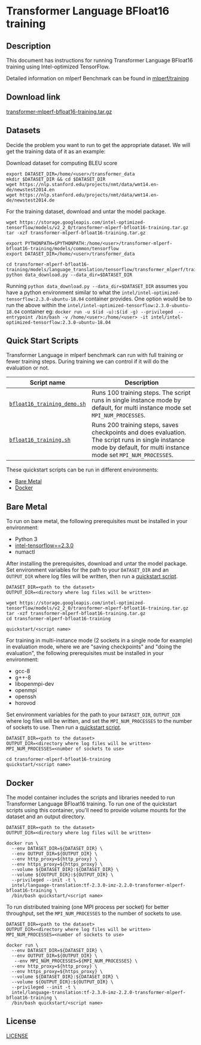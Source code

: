 <!--- 0. Title -->
# Transformer Language BFloat16 training

<!-- 10. Description -->
## Description

This document has instructions for running Transformer Language BFloat16 training using
Intel-optimized TensorFlow.

Detailed information on mlperf Benchmark can be found in [mlperf/training](https://github.com/mlperf/training/tree/master/translation/tensorflow/transformer)

<!--- 20. Download link -->
## Download link

[transformer-mlperf-bfloat16-training.tar.gz](https://storage.googleapis.com/intel-optimized-tensorflow/models/v2_2_0/transformer-mlperf-bfloat16-training.tar.gz)

<!--- 30. Datasets -->
## Datasets

Decide the problem you want to run to get the appropriate dataset.
We will get the training data of it as an example:

Download dataset for computing BLEU score
```
export DATASET_DIR=/home/<user>/transformer_data
mkdir $DATASET_DIR && cd $DATASET_DIR
wget https://nlp.stanford.edu/projects/nmt/data/wmt14.en-de/newstest2014.en
wget https://nlp.stanford.edu/projects/nmt/data/wmt14.en-de/newstest2014.de
```

For the training dataset, download and untar the model package.    
```
wget https://storage.googleapis.com/intel-optimized-tensorflow/models/v2_2_0/transformer-mlperf-bfloat16-training.tar.gz
tar -xzf transformer-mlperf-bfloat16-training.tar.gz

export PYTHONPATH=$PYTHONPATH:/home/<user>/transformer-mlperf-bfloat16-training/models/common/tensorflow
export DATASET_DIR=/home/<user>/transformer_data
    
cd transformer-mlperf-bfloat16-training/models/language_translation/tensorflow/transformer_mlperf/training/bfloat16/transformer
python data_download.py --data_dir=$DATASET_DIR
```

Running `python data_download.py --data_dir=$DATASET_DIR` assumes you have a python environment similar to what the `intel/intel-optimized-tensorflow:2.3.0-ubuntu-18.04` container provides. One option would be to run the above within the `intel/intel-optimized-tensorflow:2.3.0-ubuntu-18.04` container eg: `docker run -u $(id -u):$(id -g) --privileged  --entrypoint /bin/bash -v /home/<user>:/home/<user> -it intel/intel-optimized-tensorflow:2.3.0-ubuntu-18.04`



<!--- 40. Quick Start Scripts -->
## Quick Start Scripts

Transformer Language in mlperf benchmark can run with full training or
fewer training steps. During training we can control if it will do the evaluation
or not.

| Script name | Description |
|-------------|-------------|
| [`bfloat16_training_demo.sh`](bfloat16_training_demo.sh) | Runs 100 training steps. The script runs in single instance mode by default, for multi instance mode set `MPI_NUM_PROCESSES`. |
| [`bfloat16_training.sh`](bfloat16_training.sh) | Runs 200 training steps, saves checkpoints and does evaluation. The script runs in single instance mode by default, for multi instance mode set `MPI_NUM_PROCESSES`. |

These quickstart scripts can be run in different environments:
* [Bare Metal](#bare-metal)
* [Docker](#docker)


<!--- 50. Bare Metal -->
## Bare Metal

To run on bare metal, the following prerequisites must be installed in your environment:
* Python 3
* [intel-tensorflow==2.3.0](https://pypi.org/project/intel-tensorflow/)
* numactl

After installing the prerequisites, download and untar the model package.
Set environment variables for the path to your `DATASET_DIR` and an
`OUTPUT_DIR` where log files will be written, then run a 
[quickstart script](#quick-start-scripts). 

```
DATASET_DIR=<path to the dataset>
OUTPUT_DIR=<directory where log files will be written>

wget https://storage.googleapis.com/intel-optimized-tensorflow/models/v2_2_0/transformer-mlperf-bfloat16-training.tar.gz
tar -xzf transformer-mlperf-bfloat16-training.tar.gz
cd transformer-mlperf-bfloat16-training

quickstart/<script name>
```

For training in multi-instance mode (2 sockets in a single node for example) in evaluation mode,
where we are "saving checkpoints" and "doing the evaluation", the following prerequisites must be installed in your environment:
* gcc-8
* g++-8
* libopenmpi-dev
* openmpi
* openssh
* horovod

Set environment variables for the path to your `DATASET_DIR`, 
`OUTPUT_DIR` where log files will be written, and set the 
`MPI_NUM_PROCESSES` to the number of sockets to use. Then run a
[quickstart script](#quick-start-scripts).

```
DATASET_DIR=<path to the dataset>
OUTPUT_DIR=<directory where log files will be written>
MPI_NUM_PROCESSES=<number of sockets to use>

cd transformer-mlperf-bfloat16-training
quickstart/<script name>
```


<!--- 60. Docker -->
## Docker

The model container includes the scripts and libraries needed to run 
Transformer Language BFloat16 training. To run one of the quickstart scripts 
using this container, you'll need to provide volume mounts for the dataset 
and an output directory.

```
DATASET_DIR=<path to the dataset>
OUTPUT_DIR=<directory where log files will be written>

docker run \
  --env DATASET_DIR=${DATASET_DIR} \
  --env OUTPUT_DIR=${OUTPUT_DIR} \
  --env http_proxy=${http_proxy} \
  --env https_proxy=${https_proxy} \
  --volume ${DATASET_DIR}:${DATASET_DIR} \
  --volume ${OUTPUT_DIR}:${OUTPUT_DIR} \
  --privileged --init -t \
  intel/language-translation:tf-2.3.0-imz-2.2.0-transformer-mlperf-bfloat16-training \
  /bin/bash quickstart/<script name>
```

To run distributed training (one MPI process per socket) for better throughput,
set the `MPI_NUM_PROCESSES` to the number of sockets to use.

```
DATASET_DIR=<path to the dataset>
OUTPUT_DIR=<directory where log files will be written>
MPI_NUM_PROCESSES=<number of sockets to use>

docker run \
  --env DATASET_DIR=${DATASET_DIR} \
  --env OUTPUT_DIR=${OUTPUT_DIR} \
   --env MPI_NUM_PROCESSES=${MPI_NUM_PROCESSES} \
  --env http_proxy=${http_proxy} \
  --env https_proxy=${https_proxy} \
  --volume ${DATASET_DIR}:${DATASET_DIR} \
  --volume ${OUTPUT_DIR}:${OUTPUT_DIR} \
  --privileged --init -t \
  intel/language-translation:tf-2.3.0-imz-2.2.0-transformer-mlperf-bfloat16-training \
  /bin/bash quickstart/<script name>
```

<!--- 80. License -->
## License

[LICENSE](/LICENSE)


